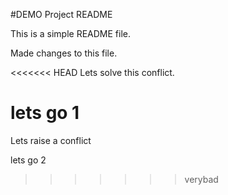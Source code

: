 #DEMO Project README

This is a simple README file.

Made changes to this file.

<<<<<<< HEAD
Lets solve this conflict.

lets go 1
=======
Lets raise a conflict

lets go 2
>>>>>>> verybad
